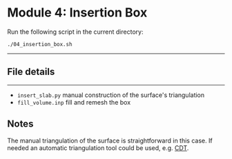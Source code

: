 # Module 4: Insertion Box

Run the following script in the current directory:

```
./04_insertion_box.sh
```

---

## File details
---

- `insert_slab.py` manual construction of the surface's triangulation
- `fill_volume.inp` fill and remesh the box

## Notes

The manual triangulation of the surface is straightforward in this case.
If needed an automatic triangulation tool could be used, e.g. [CDT](https://github.com/artem-ogre/CDT).
